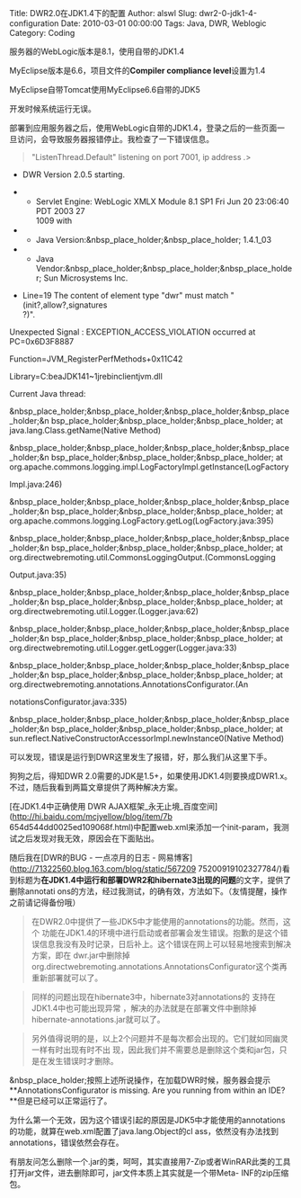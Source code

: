 Title: DWR2.0在JDK1.4下的配置
Author: alswl
Slug: dwr2-0-jdk1-4-configuration
Date: 2010-03-01 00:00:00
Tags: Java, DWR, Weblogic
Category: Coding

服务器的WebLogic版本是8.1，使用自带的JDK1.4

MyEclipse版本是6.6，项目文件的**Compiler compliance level**设置为1.4

MyEclipse自带Tomcat使用MyEclipse6.6自带的JDK5

开发时候系统运行无误。

部署到应用服务器之后，使用WebLogic自带的JDK1.4，登录之后的一些页面一旦访问，会导致服务器报错停止。我检查了一下错误信息。

> "ListenThread.Default" listening on port 7001, ip address *.*>

- DWR Version 2.0.5 starting.  
- - Servlet Engine: WebLogic XMLX Module 8.1 SP1 Fri Jun 20 23:06:40 PDT 2003 27  
1009 with

- - Java Version:&nbsp_place_holder;&nbsp_place_holder; 1.4.1_03  
- - Java Vendor:&nbsp_place_holder;&nbsp_place_holder;&nbsp_place_holder; Sun Microsystems Inc.  
- Line=19 The content of element type "dwr" must match "(init?,allow?,signatures  
?)".

  
Unexpected Signal : EXCEPTION_ACCESS_VIOLATION occurred at PC=0x6D3F8887

Function=JVM_RegisterPerfMethods+0x11C42

Library=C:beaJDK141~1jrebinclientjvm.dll

  
Current Java thread:

&nbsp_place_holder;&nbsp_place_holder;&nbsp_place_holder;&nbsp_place_holder;&n
bsp_place_holder;&nbsp_place_holder;&nbsp_place_holder; at
java.lang.Class.getName(Native Method)

&nbsp_place_holder;&nbsp_place_holder;&nbsp_place_holder;&nbsp_place_holder;&n
bsp_place_holder;&nbsp_place_holder;&nbsp_place_holder; at
org.apache.commons.logging.impl.LogFactoryImpl.getInstance(LogFactory

Impl.java:246)

&nbsp_place_holder;&nbsp_place_holder;&nbsp_place_holder;&nbsp_place_holder;&n
bsp_place_holder;&nbsp_place_holder;&nbsp_place_holder; at
org.apache.commons.logging.LogFactory.getLog(LogFactory.java:395)

&nbsp_place_holder;&nbsp_place_holder;&nbsp_place_holder;&nbsp_place_holder;&n
bsp_place_holder;&nbsp_place_holder;&nbsp_place_holder; at
org.directwebremoting.util.CommonsLoggingOutput.<init>(CommonsLogging

Output.java:35)

&nbsp_place_holder;&nbsp_place_holder;&nbsp_place_holder;&nbsp_place_holder;&n
bsp_place_holder;&nbsp_place_holder;&nbsp_place_holder; at
org.directwebremoting.util.Logger.<init>(Logger.java:62)

&nbsp_place_holder;&nbsp_place_holder;&nbsp_place_holder;&nbsp_place_holder;&n
bsp_place_holder;&nbsp_place_holder;&nbsp_place_holder; at
org.directwebremoting.util.Logger.getLogger(Logger.java:33)

&nbsp_place_holder;&nbsp_place_holder;&nbsp_place_holder;&nbsp_place_holder;&n
bsp_place_holder;&nbsp_place_holder;&nbsp_place_holder; at
org.directwebremoting.annotations.AnnotationsConfigurator.<clinit>(An

notationsConfigurator.java:335)

&nbsp_place_holder;&nbsp_place_holder;&nbsp_place_holder;&nbsp_place_holder;&n
bsp_place_holder;&nbsp_place_holder;&nbsp_place_holder; at
sun.reflect.NativeConstructorAccessorImpl.newInstance0(Native Method)

可以发现，错误是运行到DWR这里发生了报错，好，那么我们从这里下手。

狗狗之后，得知DWR 2.0需要的JDK是1.5+，如果使用JDK1.4则要换成DWR1.x。不过，随后我看到两篇文章提供了两种解决方案。

[在JDK1.4中正确使用 DWR AJAX框架_永无止境_百度空间](http://hi.baidu.com/mcjyellow/blog/item/7b
654d544dd0025ed109068f.html)中配置web.xml来添加一个init-param，我测试之后发现对我无效，原因会在下面贴出。

随后我在[DWR的BUG - 一点凉月的日志 - 网易博客](http://71322560.blog.163.com/blog/static/567209
75200919102327784/)看到标题为**在JDK1.4中运行和部署DWR2和hibernate3出现的问题**的文字，提供了删除annotati
ons的方法，经过我测试，的确有效，方法如下。（友情提醒，操作之前请记得备份哦）

> 在DWR2.0中提供了一些JDK5中才能使用的annotations的功能。然而，这个
功能在JDK1.4的环境中进行启动或者部署会发生错误。抱歉的是这个错误信息我没有及时记录，日后补上。这个错误在网上可以轻易地搜索到解决方案，即在
dwr.jar中删除掉org.directwebremoting.annotations.AnnotationsConfigurator这个类再
重新部署就可以了。

>

> 同样的问题出现在hibernate3中，hibernate3对annotations的 支持在JDK1.4中也可能出现异常
，解决的办法就是在部署文件中删除掉hibernate-annotations.jar就可以了。

>

> 另外值得说明的是，以上2个问题并不是每次都会出现的。它们就如同幽灵一样有时出现有时不出
现，因此我们并不需要总是删除这个类和jar包，只是在发生错误时才删除。

&nbsp_place_holder;按照上述所说操作，在加载DWR时候，服务器会提示**AnnotationsConfigurator is
missing. Are you running from within an IDE?**但是已经可以正常运行了。

为什么第一个无效，因为这个错误引起的原因是JDK5中才能使用的annotations的功能，就算在web.xml配置了java.lang.Object的cl
ass，依然没有办法找到annotations，错误依然会存在。

有朋友问怎么删除一个.jar的类，呵呵，其实直接用7-Zip或者WinRAR此类的工具打开jar文件，进去删除即可，jar文件本质上其实就是一个带Meta-
INF的zip压缩包。


